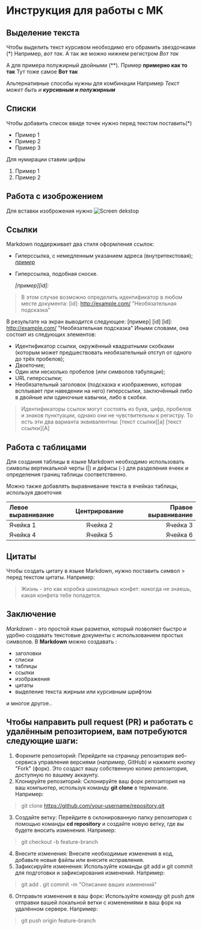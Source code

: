 # Инструкция для работы с MK

## Выделение текста 

Чтобы выделить текст курсивом необходимо его обрамить звездочками (*) Например, *вот так*. А так же можно нижнем регистром _Вот так_

А для примера полужирный двойными (**). Пример **примерно как то так**
Тут тоже самое __Вот так__

Альтернативные способы нужны для комбинации Например
_Текст может быть и **курсивным и полужирным**_

## Списки

Чтобы добавить список ввиде точек нужно перед текстом поставить(*)
* Пример 1
* Пример 2
* Пример 3

Для нумирации ставим цифры 
1. Пример 1
2. Пример 2

## Работа с изоброжением 

Для вставки изоброжения нужно
![Screen dekstop](Screen1.png)

## Ссылки 

Markdown поддерживает два стиля оформления ссылок:
* Гиперссылка, с немедленным указанием адреса (внутритекстовая); *[пример](http://example.com/ "Необязательная подсказка")*

* Гиперссылка, подобная сноске.

    *[пример][id]:*
>В этом случае возможно определить идентификатор в любом месте документа:
[id]: http://example.com/ "Необязательная подсказка"

В результате на экран выводится следующее: [пример] [id] [id]: http://example.com/ "Необязательная подсказка" Иными
словами, она состоит из следующих элементов:
 * Идентификатор ссылки, окружённый квадратными скобками (которым может предшествовать необязательный отступ
от одного до трёх пробелов);
 * Двоеточие;
 * Один или несколько пробелов (или символов табуляции);
 * URL гиперссылки;
 * Необязательный заголовок (подсказка к изображению, которая всплывает при наведении на него) гиперссылки,
заключённый либо в двойные или одиночные кавычки, либо в скобки.
 
 >Идентификаторы ссылок могут состоять из букв, цифр, пробелов и знаков пунктуации, однако они не чувствительны к
регистру. То есть эти два варианта эквивалентны:
[текст ссылки][a]
[текст ссылки][A]


## Работа с таблицами 

Для создания таблицы в языке Markdown необходимо использовать символы вертикальной черты (|) и дефисы (-) для разделения ячеек и определения границ таблицы соответственно.

Можно также добавлять выравнивание текста в ячейках таблицы, используя двоеточия

| Левое выравнивание | Центрирование | Правое выравнивание |
| :--- | :---: | ---: |
| Ячейка 1 | Ячейка 2 | Ячейка 3 |
| Ячейка 4 | Ячейка 5 | Ячейка 6 |


## Цитаты 

Чтобы создать цитату в языке Markdown, нужно поставить символ > перед текстом цитаты. Например:
> Жизнь - это как коробка шоколадных конфет: никогда не знаешь, какая конфета тебе попадется.


## Заключение

*Markdown* - это простой язык разметки, который позволяет быстро и удобно создавать текстовые документы с использованием простых символов. В **Markdown** можно создавать : 
* заголовки 
* списки 
* таблицы 
* ссылки
* изображения
* цитаты
* выделение текста жирным или курсивным шрифтом

и многое другое..

## Чтобы направить pull request (PR) и работать с удалённым репозиторием, вам потребуются следующие шаги:

1. Форкните репозиторий: Перейдите на страницу репозитория веб-сервиса управления версиями (например, GitHub) и нажмите кнопку "Fork" (форк). Это создаст вашу собственную копию репозитория, доступную по вашему аккаунту.
2. Клонируйте репозиторий: Склонируйте ваш форк репозитория на ваш компьютер, используя команду **git clone** в терминале. Например:
> git clone https://github.com/your-username/repository.git

3. Создайте ветку: Перейдите в склонированную папку репозитория с помощью команды **cd repository** и создайте новую ветку, где вы будете вносить изменения. Например:
>git checkout -b feature-branch
4. Внесите изменения: Внесите необходимые изменения в код, добавьте новые файлы или внесите исправления.
5. Зафиксируйте изменения: Используйте команды git add и git commit для подготовки и зафиксирования изменений. Например:
>git add .
git commit -m "Описание ваших изменений"
6. Отправьте изменения в ваш форк: Используйте команду git push для отправки вашей локальной ветки с изменениями в ваш форк на удалённом сервере. Например:
>git push origin feature-branch

